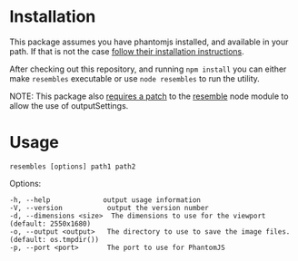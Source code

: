 # Installation

This package assumes you have phantomjs installed, and available in your path.
If that is not the case [follow their installation instructions](http://phantomjs.org/download.html).

After checking out this repository, and running ```npm install``` you can either make ```resembles``` executable or use ```node resembles``` to run the utility.

NOTE: This package also [requires a patch](https://github.com/kpdecker/node-resemble/pull/1) to the [resemble](https://www.npmjs.org/package/resemble) node module to allow the use of outputSettings.


# Usage

```resembles [options] path1 path2```

  Options:

	-h, --help			   output usage information
	-V, --version			output the version number
	-d, --dimensions <size>  The dimensions to use for the viewport (default: 2550x1680) 
	-o, --output <output>	The directory to use to save the image files. (default: os.tmpdir())
	-p, --port <port>		The port to use for PhantomJS



